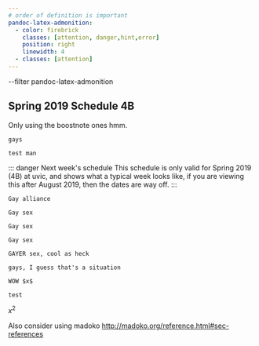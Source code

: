 ```yaml
---
# order of definition is important
pandoc-latex-admonition:
  - color: firebrick
    classes: [attention, danger,hint,error]
    position: right
    linewidth: 4
  - classes: [attention]
---
```



--filter pandoc-latex-admonition


## Spring 2019 Schedule <Badge warning>4B</Badge>

Only using the boostnote ones hmm.

~~~attention more 
gays
~~~

~~~hint
test man
~~~

::: danger Next week's schedule
This schedule is only valid for Spring 2019 (4B) at uvic, and shows what a typical week looks like, if you are viewing this after August 2019, then the dates are way off.
:::

~~~note cool
Gay alliance
~~~

~~~error gay
Gay sex 
~~~

~~~danger gay
Gay sex 
~~~


~~~hint gay
Gay sex 
~~~

~~~attention 
GAYER sex, cool as heck
~~~

~~~hint 
gays, I guess that's a situation
~~~

~~~note cool
WOW $x$
~~~

~~~caution cool 
test 
~~~

$x^2$

Also consider using madoko http://madoko.org/reference.html#sec-references